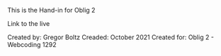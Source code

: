 This is the Hand-in for Oblig 2


Link to the live

Created by: Gregor Boltz
Creaded: October 2021
Created for: Oblig 2 - Webcoding 1292